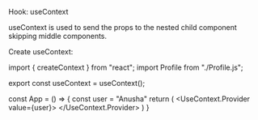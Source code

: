 Hook: useContext

useContext is used to send the props to the nested child component skipping middle components.

Create useContext:

import { createContext } from "react";
import Profile from "./Profile.js";

export const useContext = useContext();

const App = () => {
	const user = "Anusha"
	return (
		<UseContext.Provider value={user}>
			<Profile/>
		</UseContext.Provider>
	)
}
